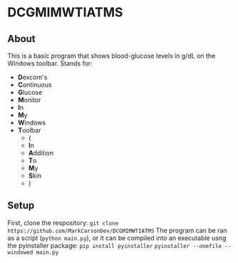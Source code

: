 # DCGMIMWTIATMS

## About
This is a basic program that shows blood-glucose levels in g/dL on the Windows toolbar.
Stands for:

- **D**excom's
- **C**ontinuous
- **G**lucose
- **M**onitor
- **I**n
- **M**y
- **W**indows
- **T**oolbar
    - (
    - **I**n
    - **A**ddition
    - **T**o
    - **M**y
    - **S**kin
    - )

## Setup
First, clone the respository:
`git clone https://github.com/MarkCarsonDev/DCGMIMWTIATMS`
The program can be ran as a script (`python main.py`), or it can be compiled into an executable usng the pyinstaller package:
`pip install pyinstaller`
`pyinstaller --onefile --windowed main.py`